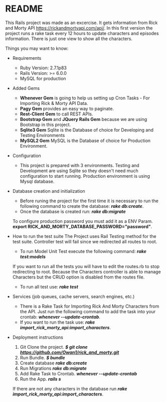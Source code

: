 # README

This Rails project was made as an excercise. It gets information from Rick and Morty API https://rickandmortyapi.com/api/. In this first version the project runs a rake task every 12 hours to update characters and episodes information. There is just one view to show all the characters.

Things you may want to know:

* Requirements
    - Ruby Version: 2.7.1p83
    - Rails Version: >= 6.0.0
    - MySQL for production

* Added Gems
    - **Whenever Gem** is going to help us setting up Cron Tasks - For Importing Rick & Morty API Data.
    - **Pagy Gem** provides an easy way to paginate.
    - **Rest-Client Gem** to call REST APIs.
    - **Bootstrap Gem** and **JQuery Rails Gem** because we are using Bootstrap in this project.
    - **Sqlite3 Gem** Sqlite is the Database of choice for Developing and Testing Environments 
    - **MySQL2 Gem** MySQL is the Database of choice for Production Environment.

* Configuration
    - This project is prepared with 3 environments. Testing and Development are using Sqlite so they doesn't need much configuration to start running. Production environment is using Mysql database.

* Database creation and initialization
    - Before runing the project for the first time it is necessary to run the following command to create the database: ***rake db:create***.
    - Once the database is created run: ***rake db:migrate***

    To configure production password you must add it as a ENV Param. **export RICK_AND_MORTY_DATABASE_PASSWORD="password"**.

* How to run the test suite
    The Project uses Rail Testing method for the test suite. Controller test will fail since we redirected all routes to root.
    - To run Model Unit Test execute the following command: ***rake test:models***

    If you want to run all the tests you will have to edit the routes.rb to stop redirecting to root. Because the Characters controller is able to manage Characters but the CRUD option is disabled from the routes file.
    - To run all test use: ***rake test***

* Services (job queues, cache servers, search engines, etc.)
    - There is a Rake Task for Importing Rick And Morty Characters from the API. Just run the following command to add the task into your crontab: ***whenever --update-crontab***.
    - If you want to run the task use: ***rake import_rick_morty_api:import_characters***.

* Deployment instructions
    1. Git Clone the project. ***$ git clone https://github.com/Owan1/rick_and_morty.git***
    2. Run Bundle. ***$ bundle***
    3. Create database ***rake db:create***
    4. Run Migrations ***rake db:migrate***
    5. Add Rake Task to Crontab. ***whenever --update-crontab***
    6. Run the App. ***rails s***

    If there are not any characters in the database run ***rake import_rick_morty_api:import_characters***.